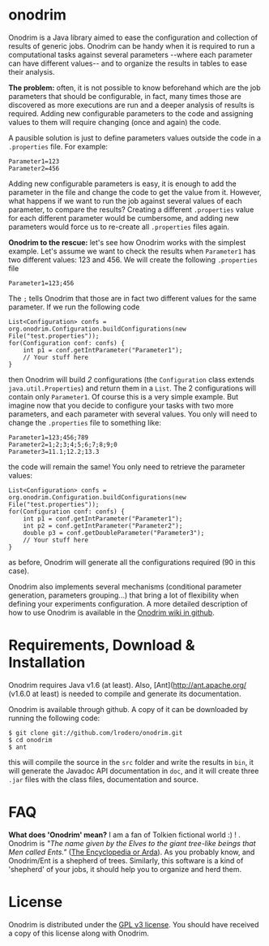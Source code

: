 onodrim
=======

Onodrim is a Java library aimed to ease the configuration and collection of results of generic jobs. Onodrim can be handy when it is required to run a computational tasks against several parameters --where each parameter can have different values-- and to organize the results in tables to ease their analysis.

**The problem:** often, it is not possible to know beforehand which are the job parameters that should be configurable, in fact, many times those are discovered as more executions are run and a deeper analysis of results is required. Adding new configurable parameters to the code and assigning values to them will require changing (once and again) the code.

A pausible solution is just to define parameters values outside the code in a `.properties` file. For example:

    Parameter1=123
    Parameter2=456

Adding new configurable parameters is easy, it is enough to add the parameter in the file and change the code to get the value from it. However, what happens if we want to run the job against several values of each parameter, to compare the results? Creating a different `.properties` value for each different parameter would be cumbersome, and adding new parameters would force us to re-create all `.properties` files again.

**Onodrim to the rescue:** let's see how Onodrim works with the simplest example. Let's assume we want to check the results when `Parameter1` has two different values: 123 and 456. We will create the following `.properties` file

    Parameter1=123;456

The `;` tells Onodrim that those are in fact two different values for the same parameter. If we run the following code

    List<Configuration> confs = org.onodrim.Configuration.buildConfigurations(new File("test.properties"));
    for(Configuration conf: confs) {
        int p1 = conf.getIntParameter("Parameter1");
        // Your stuff here
    }

then Onodrim will build _2_ configurations (the `Configuration` class extends `java.util.Properties`) and return them in a `List`. The 2 configurations will contain only `Parameter1`. Of course this is a very simple example. But imagine now that you decide to configure your tasks with two more parameters, and each parameter with several values. You only will need to change the `.properties` file to something like:

    Parameter1=123;456;789
    Parameter2=1;2;3;4;5;6;7;8;9;0
    Parameter3=11.1;12.2;13.3
    
the code will remain the same! You only need to retrieve the parameter values:

    List<Configuration> confs = org.onodrim.Configuration.buildConfigurations(new File("test.properties"));
    for(Configuration conf: confs) {
        int p1 = conf.getIntParameter("Parameter1");
        int p2 = conf.getIntParameter("Parameter2");
        double p3 = conf.getDoubleParameter("Parameter3");
        // Your stuff here
    }

as before, Onodrim will generate all the configurations required (90 in this case).

Onodrim also implements several mechanisms (conditional parameter generation, parameters grouping...) that bring a lot of flexibility when defining your experiments configuration. A more detailed description of how to use Onodrim is available in the [Onodrim wiki in github](https://github.com/lrodero/onodrim/wiki).

Requirements, Download & Installation
=====================================

Onodrim requires Java v1.6 (at least). Also, [Ant](http://ant.apache.org/ (v1.6.0 at least) is needed to compile and generate its documentation. 

Onodrim is available through github. A copy of it can be downloaded by running the following code:

    $ git clone git://github.com/lrodero/onodrim.git
    $ cd onodrim
    $ ant

this will compile the source in the `src` folder and write the results in `bin`, it will generate the Javadoc API documentation in `doc`, and it will create three `.jar` files with the class files, documentation and source.


FAQ
===
**What does 'Onodrim' mean?** I am a fan of Tolkien fictional world :) ! . Onodrim is _"The name given by the Elves to the giant tree-like beings that Men called Ents."_ ([The Encyclopedia or Arda](http://www.glyphweb.com/arda/o/onodrim.html)). As you probably know, and Onodrim/Ent is a shepherd of trees. Similarly, this software is a kind of 'shepherd' of your jobs, it should help you to organize and herd them. 

License
=======
Onodrim is distributed under the [GPL v3 license](http://www.gnu.org/licenses/gpl.html). You should have received a copy of this license along with Onodrim.
